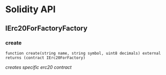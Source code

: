# Solidity API

## IErc20ForFactoryFactory

### create

```solidity
function create(string name, string symbol, uint8 decimals) external returns (contract IErc20ForFactory)
```

_creates specific erc20 contract_

